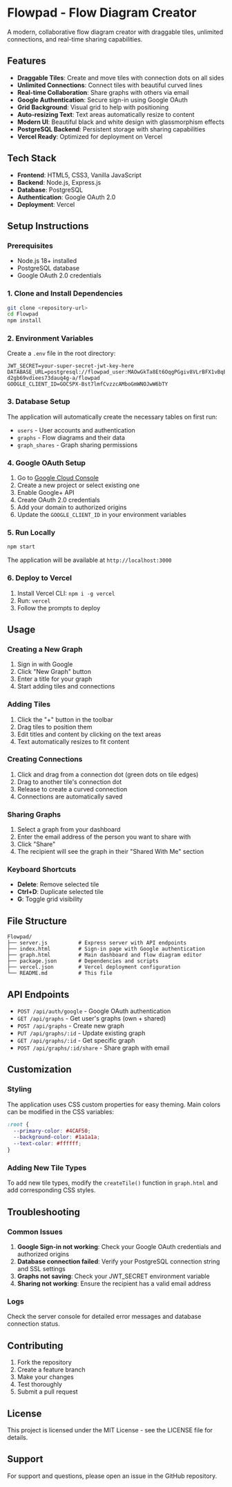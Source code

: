 # Flowpad - Flow Diagram Creator

A modern, collaborative flow diagram creator with draggable tiles, unlimited connections, and real-time sharing capabilities.

## Features

- **Draggable Tiles**: Create and move tiles with connection dots on all sides
- **Unlimited Connections**: Connect tiles with beautiful curved lines
- **Real-time Collaboration**: Share graphs with others via email
- **Google Authentication**: Secure sign-in using Google OAuth
- **Grid Background**: Visual grid to help with positioning
- **Auto-resizing Text**: Text areas automatically resize to content
- **Modern UI**: Beautiful black and white design with glassmorphism effects
- **PostgreSQL Backend**: Persistent storage with sharing capabilities
- **Vercel Ready**: Optimized for deployment on Vercel

## Tech Stack

- **Frontend**: HTML5, CSS3, Vanilla JavaScript
- **Backend**: Node.js, Express.js
- **Database**: PostgreSQL
- **Authentication**: Google OAuth 2.0
- **Deployment**: Vercel

## Setup Instructions

### Prerequisites

- Node.js 18+ installed
- PostgreSQL database
- Google OAuth 2.0 credentials

### 1. Clone and Install Dependencies

```bash
git clone <repository-url>
cd Flowpad
npm install
```

### 2. Environment Variables

Create a `.env` file in the root directory:

```env
JWT_SECRET=your-super-secret-jwt-key-here
DATABASE_URL=postgresql://flowpad_user:MAOwGkTa8Et6OqgPGgiv8VLrBFX1vBqE@dpg-d2gb69vdiees73dauq4g-a/flowpad
GOOGLE_CLIENT_ID=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
```

### 3. Database Setup

The application will automatically create the necessary tables on first run:

- `users` - User accounts and authentication
- `graphs` - Flow diagrams and their data
- `graph_shares` - Graph sharing permissions

### 4. Google OAuth Setup

1. Go to [Google Cloud Console](https://console.cloud.google.com/)
2. Create a new project or select existing one
3. Enable Google+ API
4. Create OAuth 2.0 credentials
5. Add your domain to authorized origins
6. Update the `GOOGLE_CLIENT_ID` in your environment variables

### 5. Run Locally

```bash
npm start
```

The application will be available at `http://localhost:3000`

### 6. Deploy to Vercel

1. Install Vercel CLI: `npm i -g vercel`
2. Run: `vercel`
3. Follow the prompts to deploy

## Usage

### Creating a New Graph

1. Sign in with Google
2. Click "New Graph" button
3. Enter a title for your graph
4. Start adding tiles and connections

### Adding Tiles

1. Click the "+" button in the toolbar
2. Drag tiles to position them
3. Edit titles and content by clicking on the text areas
4. Text automatically resizes to fit content

### Creating Connections

1. Click and drag from a connection dot (green dots on tile edges)
2. Drag to another tile's connection dot
3. Release to create a curved connection
4. Connections are automatically saved

### Sharing Graphs

1. Select a graph from your dashboard
2. Enter the email address of the person you want to share with
3. Click "Share"
4. The recipient will see the graph in their "Shared With Me" section

### Keyboard Shortcuts

- **Delete**: Remove selected tile
- **Ctrl+D**: Duplicate selected tile
- **G**: Toggle grid visibility

## File Structure

```
Flowpad/
├── server.js          # Express server with API endpoints
├── index.html         # Sign-in page with Google authentication
├── graph.html         # Main dashboard and flow diagram editor
├── package.json       # Dependencies and scripts
├── vercel.json        # Vercel deployment configuration
└── README.md          # This file
```

## API Endpoints

- `POST /api/auth/google` - Google OAuth authentication
- `GET /api/graphs` - Get user's graphs (own + shared)
- `POST /api/graphs` - Create new graph
- `PUT /api/graphs/:id` - Update existing graph
- `GET /api/graphs/:id` - Get specific graph
- `POST /api/graphs/:id/share` - Share graph with email

## Customization

### Styling

The application uses CSS custom properties for easy theming. Main colors can be modified in the CSS variables:

```css
:root {
  --primary-color: #4CAF50;
  --background-color: #1a1a1a;
  --text-color: #ffffff;
}
```

### Adding New Tile Types

To add new tile types, modify the `createTile()` function in `graph.html` and add corresponding CSS styles.

## Troubleshooting

### Common Issues

1. **Google Sign-in not working**: Check your Google OAuth credentials and authorized origins
2. **Database connection failed**: Verify your PostgreSQL connection string and SSL settings
3. **Graphs not saving**: Check your JWT_SECRET environment variable
4. **Sharing not working**: Ensure the recipient has a valid email address

### Logs

Check the server console for detailed error messages and database connection status.

## Contributing

1. Fork the repository
2. Create a feature branch
3. Make your changes
4. Test thoroughly
5. Submit a pull request

## License

This project is licensed under the MIT License - see the LICENSE file for details.

## Support

For support and questions, please open an issue in the GitHub repository. 